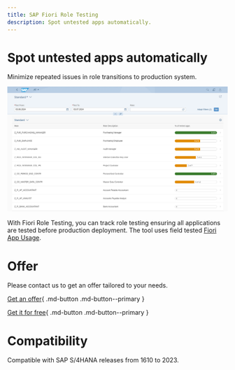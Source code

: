 ```yaml
---
title: SAP Fiori Role Testing
description: Spot untested apps automatically.
---
```

# Spot untested apps automatically

Minimize repeated issues in role transitions to production system.

[![](res/frt.png)](res/frt.png)

With Fiori Role Testing, you can track role testing ensuring all applications are tested before production deployment. The tool uses field tested [Fiori App Usage](https://help.fioriappsusage.org).

# Offer

Please contact us to get an offer tailored to your needs.

[Get an offer](contact.md){ .md-button .md-button--primary }

[Get it for free](get-for-free.md){ .md-button .md-button--primary }

# Compatibility

Compatible with SAP S/4HANA releases from 1610 to 2023.